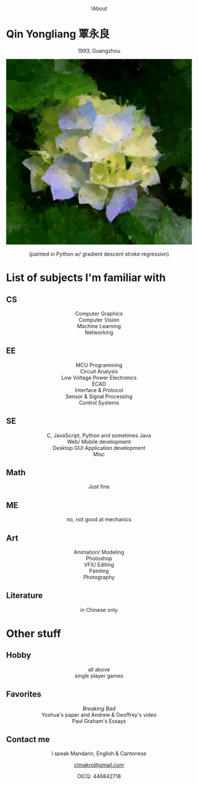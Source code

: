 !About

<style>p,ul {
  text-align: center;
  list-style-type: none;
  padding:0px;
  }
</style>

# Qin Yongliang 覃永良

1993, Guangzhou

![](flower_neural_loss_embossed_.jpg)

(painted in Python w/ gradient descent stroke regression)

# List of subjects I'm familiar with


## CS

- Computer Graphics
- Computer Vision
- Machine Learning
- Networking

## EE

- MCU Programming
- Circuit Analysis
- Low Voltage Power Electronics
- ECAD
- Interface & Protocol
- Sensor & Signal Processing
- Control Systems

## SE

- C, JavaScript, Python and sometimes Java
- Web/ Mobile development
- Desktop GUI Application development
- Misc

## Math

- Just fine

## ME

- no, not good at mechanics

## Art

- Animation/ Modeling
- Photoshop
- VFX/ Editing
- Painting
- Photography



## Literature

- in Chinese only


# Other stuff

## Hobby

- all above
- single player games

## Favorites

- *Breaking Bad*
- Yoshua's paper and Andrew & Geoffrey's video
- Paul Graham's Essays

## Contact me

I speak Mandarin, English & Cantonese

<ctmakro@gmail.com>

OICQ: 446842718
